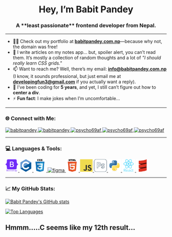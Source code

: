 <h1 align="center">Hey, I’m Babit Pandey</h1>
<h3 align="center">A **least passionate** frontend developer from Nepal.</h3>

---

- 👨‍💻 Check out my portfolio at [**babitpandey.com.np**](https://babitpandey.com.np)—because why not, the domain was free!
- 📝 I write articles on my notes app… but, spoiler alert, you can’t read them. It’s mostly a collection of random thoughts and a lot of *"I should really learn CSS grids."*
- 📫 Want to reach me? Well, there’s my email: **info@babitpandey.com.np** (I know, it sounds professional, but just email me at **developingfun3@gmail.com** if you actually want a reply).
- 📄 I’ve been coding for **5 years**, and yet, I still can’t figure out how to **center a div**.
- ⚡ **Fun fact**: I make jokes when I’m uncomfortable...

---
<h3 align="left">🌐 Connect with Me:</h3>
<p align="left">
  <a href="https://codepen.io/babitpandey" target="blank">
    <img align="center" src="https://raw.githubusercontent.com/rahuldkjain/github-profile-readme-generator/master/src/images/icons/Social/codepen.svg" alt="babitpandey" height="30" width="40" />
  </a>
  <a href="https://dev.to/babitpandey" target="blank">
    <img align="center" src="https://raw.githubusercontent.com/rahuldkjain/github-profile-readme-generator/master/src/images/icons/Social/devto.svg" alt="babitpandey" height="30" width="40" />
  </a>
  <a href="https://twitter.com/psycho69af" target="blank">
    <img align="center" src="https://raw.githubusercontent.com/rahuldkjain/github-profile-readme-generator/master/src/images/icons/Social/twitter.svg" alt="psycho69af" height="30" width="40" />
  </a>
  <a href="https://fb.com/psycho69af" target="blank">
    <img align="center" src="https://raw.githubusercontent.com/rahuldkjain/github-profile-readme-generator/master/src/images/icons/Social/facebook.svg" alt="psycho69af" height="30" width="40" />
  </a>
  <a href="https://instagram.com/psycho69af" target="blank">
    <img align="center" src="https://raw.githubusercontent.com/rahuldkjain/github-profile-readme-generator/master/src/images/icons/Social/instagram.svg" alt="psycho69af" height="30" width="40" />
  </a>
</p>

---

<h3 align="left">💻 Languages & Tools:</h3>
<p align="left">
  <a href="https://getbootstrap.com" target="_blank" rel="noreferrer"> 
    <img src="https://raw.githubusercontent.com/devicons/devicon/master/icons/bootstrap/bootstrap-plain-wordmark.svg" alt="bootstrap" width="40" height="40"/> 
  </a>
  <a href="https://www.cprogramming.com/" target="_blank" rel="noreferrer">
    <img src="https://raw.githubusercontent.com/devicons/devicon/master/icons/c/c-original.svg" alt="c" width="40" height="40"/>
  </a>
  <a href="https://www.w3schools.com/css/" target="_blank" rel="noreferrer">
    <img src="https://raw.githubusercontent.com/devicons/devicon/master/icons/css3/css3-original-wordmark.svg" alt="css3" width="40" height="40"/>
  </a>
  <a href="https://www.figma.com/" target="_blank" rel="noreferrer">
    <img src="https://www.vectorlogo.zone/logos/figma/figma-icon.svg" alt="figma" width="40" height="40"/>
  </a>
  <a href="https://www.w3.org/html/" target="_blank" rel="noreferrer">
    <img src="https://raw.githubusercontent.com/devicons/devicon/master/icons/html5/html5-original-wordmark.svg" alt="html5" width="40" height="40"/>
  </a>
  <a href="https://developer.mozilla.org/en-US/docs/Web/JavaScript" target="_blank" rel="noreferrer">
    <img src="https://raw.githubusercontent.com/devicons/devicon/master/icons/javascript/javascript-original.svg" alt="javascript" width="40" height="40"/>
  </a>
  <a href="https://www.photoshop.com/en" target="_blank" rel="noreferrer">
    <img src="https://raw.githubusercontent.com/devicons/devicon/master/icons/photoshop/photoshop-line.svg" alt="photoshop" width="40" height="40"/>
  </a>
  <a href="https://www.python.org" target="_blank" rel="noreferrer">
    <img src="https://raw.githubusercontent.com/devicons/devicon/master/icons/python/python-original.svg" alt="python" width="40" height="40"/>
  </a>
  <a href="https://reactjs.org/" target="_blank" rel="noreferrer">
    <img src="https://raw.githubusercontent.com/devicons/devicon/master/icons/react/react-original-wordmark.svg" alt="react" width="40" height="40"/>
  </a>
  <a href="https://www.scala-lang.org" target="_blank" rel="noreferrer">
    <img src="https://raw.githubusercontent.com/devicons/devicon/master/icons/scala/scala-original.svg" alt="scala" width="40" height="40"/>
  </a>
</p>

---

<h3 align="left">📈 My GitHub Stats:</h3>

[![Babit Pandey's GitHub stats](https://github-readme-stats.vercel.app/api?username=babit-pandey&show_icons=true&theme=radical)](https://github.com/babit-pandey)

[![Top Languages](https://github-readme-stats.vercel.app/api/top-langs/?username=babit-pandey&layout=compact&theme=radical)](https://github.com/babit-pandey)

Hmmm.....**C** seems like my 12th result...
---

